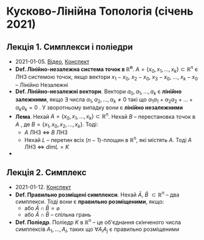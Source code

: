 # Кусково-Лінійна Топологія (січень 2021)

## Лекція 1. Симплекси і поліедри

- 2021-01-05. [Відео](https://youtube.com/watch?v=L0VvA4gL5Es), [Конспект](./pl_topology/lecture_1.pdf)
- **Def. Лінійно-незалежна система точок в $\mathbb{R}^{n}$**.  $A=\left\{x_{0}, x_{1}, \ldots, x_{k}\right\} \subset \mathbb{R}^{n}$ є ЛНЗ системою точок, якщо вектори $x_{1} - x_{0}$, $x_{2} - x_{0}$, $x_{3} - x_{0}$, $\ldots$, $x_{k} - x_{0}$ – Лінійно Незалежні
- **Def. Лінійно-незалежні вектори**. Вектори $a_{0}, a_{1}, \ldots, a_{k}$ є **лінійно залежними**, якщо $\exists$ числа $\alpha_{1}, \alpha_{2}, \ldots, \alpha_{k} \neq 0$ такі що $\alpha_{1}a_{1}+\alpha_{2}a_{2}+\ldots+\alpha_{k} a_{k}=0$ . У зворотньому випадку вони є **лінійно незалежними**
- **Лема**. Нехай $A=\left\{x_{0}, x_{1}, \ldots, x_{k}\right\} \subset \mathbb{R}^{n}$. Нехай $B$ – перестановка точок в $A$ , де $B = \left\{x_{1}, x_{0}, x_{2}, \ldots, x_{k}\right\}$. Тоді:
  - $A$ ЛНЗ $\Leftrightarrow$ $B$ ЛНЗ
  - Нехай $L$ – перетин всіх $(n-1)$-площин в $\mathbb{R}^{n}$, які містять $A$. Тоді $A$ ЛНЗ  $\Leftrightarrow$ $dimL=K$
- 

##  Лекція 2. Симплекс

- 2021-01-12. [Конспект](./pl_topology/lecture_2.pdf)
- **Def. Правильно розміщені симплекси**. Нехай $\bar{A}$, $\bar{B}$ $\subset \mathbb{R}^{n}$ – два симплекси. Тоді вони є **правильно розміщеними**, якщо:
  - або $\bar{A} \cap \bar{B}=\varnothing$
  - або $\bar{A} \cap \bar{B}$ – спільна грань
- **Def. Поліедр**. Поліедр $K$ в $\mathbb{R}^{n}$ – це об'єднання скінченого числа симплексів $A_{1}, \ldots, A_{l}$, таких що $\forall A_{i} A_{j}$ є правильно розміщеними

